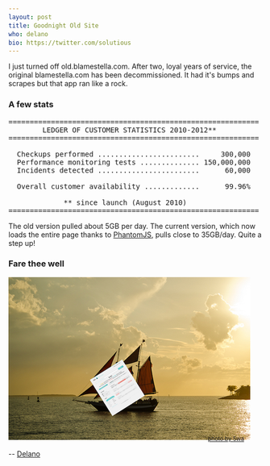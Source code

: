 ```yaml
---
layout: post
title: Goodnight Old Site
who: delano
bio: https://twitter.com/solutious
---
```


I just turned off old.blamestella.com. After two, loyal years of service, the original blamestella.com has been decommissioned. It had it's bumps and scrapes but that app ran like a rock.

### A few stats
<pre>
===========================================================
        LEDGER OF CUSTOMER STATISTICS 2010-2012**
===========================================================

  Checkups performed ........................     300,000
  Performance monitoring tests .............. 150,000,000
  Incidents detected ........................      60,000

  Overall customer availability .............      99.96%

             ** since launch (August 2010)
===========================================================
</pre>

The old version pulled about 5GB per day. The current version, which now loads the entire page thanks to [PhantomJS](http://phantomjs.org/), pulls close to 35GB/day. Quite a step up!

### Fare thee well

![BS1 sails away from the sunset](/images/assets/2013/bs1-goodbye.png "BS1 sails away")

<p style="font-size: 80%; color: #999; margin-top: -26px; margin-left: 396px"><a href="http://www.flickr.com/photos/5wa/7441603442/">photo by 5wa</a></p>

-- [Delano](https://twitter.com/solutious)
